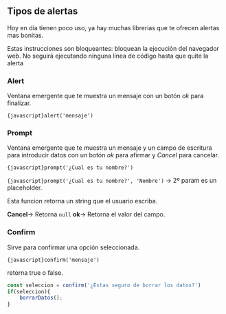 
## Tipos de alertas

Hoy en día tienen poco uso, ya hay muchas librerias que te ofrecen alertas mas bonitas.

Estas instrucciones son bloqueantes: bloquean la ejecución del navegador web. No seguirá ejecutando ninguna línea de código hasta que quite la alerta
### Alert

Ventana emergente que te muestra un mensaje con un botón _ok_ para finalizar.

`{javascript}alert('mensaje')`

### Prompt

Ventana emergente que te muestra un mensaje y un campo de escritura para introducir datos con un botón _ok_ para afirmar y _Cancel_ para cancelar.

`{javascript}prompt('¿Cual es tu nombre?')`

`{javascript}prompt('¿Cual es tu nombre?', 'Nombre')` -> 2º param es un placeholder.

Esta funcion retorna un string que el usuario escriba.

**Cancel**-> Retorna `null`
**ok**-> Retorna el valor del campo.
### Confirm

Sirve para confirmar una opción seleccionada.

`{javascript}confirm('mensaje')`

retorna true o false.

```javascript title="Confirmar borras datos"
const seleccion = confirm('¿Estas seguro de borrar los datos?')
if(seleccion){
	borrarDatos();
}
```


